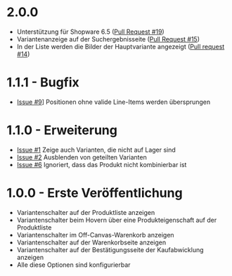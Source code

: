 # 2.0.0
- Unterstützung für Shopware 6.5 ([Pull Request #19](https://github.com/Shape-and-Shift/shopware-variant-switch/pull/19))
- Variantenanzeige auf der Suchergebnisseite ([Pull Request #15](https://github.com/Shape-and-Shift/shopware-variant-switch/pull/15))
- In der Liste werden die Bilder der Hauptvariante angezeigt ([Pull request #14](https://github.com/Shape-and-Shift/shopware-variant-switch/pull/14))

# 1.1.1 - Bugfix

- [Issue #9](https://github.com/Shape-and-Shift/shopware-variant-switch/issues/9)] Positionen ohne valide Line-Items werden übersprungen

# 1.1.0 - Erweiterung
- [Issue #1](https://github.com/Shape-and-Shift/shopware-variant-switch/issues/1) Zeige auch Varianten, die nicht auf Lager sind
- [Issue #2](https://github.com/Shape-and-Shift/shopware-variant-switch/issues/2) Ausblenden von geteilten Varianten
- [Issue #6](https://github.com/Shape-and-Shift/shopware-variant-switch/issues/6) Ignoriert, dass das Produkt nicht kombinierbar ist

# 1.0.0 - Erste Veröffentlichung
- Variantenschalter auf der Produktliste anzeigen
- Variantenschalter beim Hovern über eine Produkteigenschaft auf der Produktliste
- Variantenschalter im Off-Canvas-Warenkorb anzeigen
- Variantenschalter auf der Warenkorbseite anzeigen
- Variantenschalter auf der Bestätigungsseite der Kaufabwicklung anzeigen
- Alle diese Optionen sind konfigurierbar
